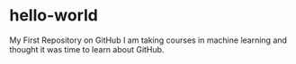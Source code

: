 # hello-world
My First Repository on GitHub
I am taking courses in machine learning and thought it was time to learn about GitHub.

